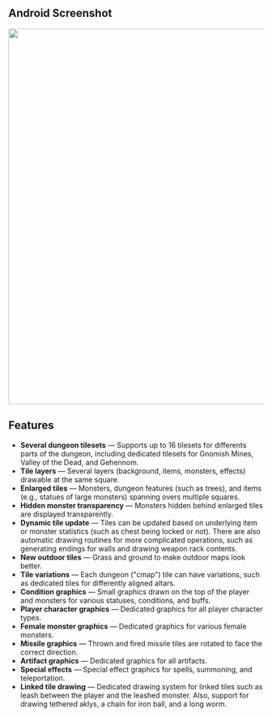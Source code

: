 ## Android Screenshot

<img src="https://user-images.githubusercontent.com/16661034/190995159-74a7ff0a-626e-465a-bbae-115cda30bd78.png" height="740" />

## Features

* **Several dungeon tilesets** — Supports up to 16 tilesets for differents parts of the dungeon, including dedicated tilesets for Gnomish Mines, Valley of the Dead, and Gehennom.
* **Tile layers** — Several layers (background, items, monsters, effects) drawable at the same square.
* **Enlarged tiles** — Monsters, dungeon features (such as trees), and items (e.g., statues of large monsters) spanning overs multiple squares.
* **Hidden monster transparency** — Monsters hidden behind enlarged tiles are displayed transparently.
* **Dynamic tile update** — Tiles can be updated based on underlying item or monster statistics (such as chest being locked or not). There are also automatic drawing routines for more complicated operations, such as generating endings for walls and drawing weapon rack contents.
* **New outdoor tiles** — Grass and ground to make outdoor maps look better.
* **Tile variations** — Each dungeon ("cmap") tile can have variations, such as dedicated tiles for differently aligned altars.
* **Condition graphics** — Small graphics drawn on the top of the player and monsters for various statuses, conditions, and buffs. 
* **Player character graphics** — Dedicated graphics for all player character types.
* **Female monster graphics** — Dedicated graphics for various female monsters.
* **Missile graphics** — Thrown and fired missile tiles are rotated to face the correct direction.
* **Artifact graphics** — Dedicated graphics for all artifacts.
* **Special effects** — Special effect graphics for spells, summoning, and teleportation.
* **Linked tile drawing** — Dedicated drawing system for linked tiles such as leash between the player and the leashed monster. Also, support for drawing tethered aklys, a chain for iron ball, and a long worm.